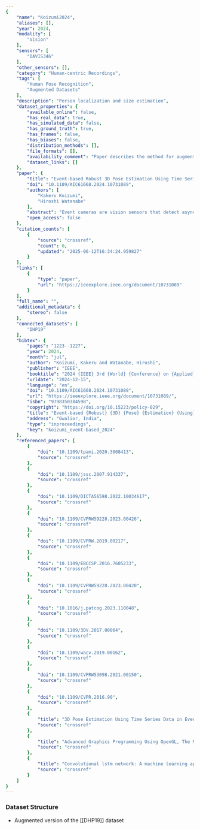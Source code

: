 ```yaml
---
{
    "name": "Koizumi2024",
    "aliases": [],
    "year": 2024,
    "modality": [
        "Vision"
    ],
    "sensors": [
        "DAVIS346"
    ],
    "other_sensors": [],
    "category": "Human-centric Recordings",
    "tags": [
        "Human Pose Recognition",
        "Augmented Datasets"
    ],
    "description": "Person localization and size estimation",
    "dataset_properties": {
        "available_online": false,
        "has_real_data": true,
        "has_simulated_data": false,
        "has_ground_truth": true,
        "has_frames": false,
        "has_biases": false,
        "distribution_methods": [],
        "file_formats": [],
        "availability_comment": "Paper describes the method for augmenting the DHP19 Dataset",
        "dataset_links": []
    },
    "paper": {
        "title": "Event-based Robust 3D Pose Estimation Using Time Series Data",
        "doi": "10.1109/AIC61668.2024.10731089",
        "authors": [
            "Kakeru Koizumi",
            "Hiroshi Watanabe"
        ],
        "abstract": "Event cameras are vision sensors that detect asynchronous changes in luminance for each pixel. They are effective for 3D pose estimation in poorly illuminated environments since they have a wider dynamic range than conventional RGB cameras. Hence, they are expected to be used as surveillance cameras for detecting suspicious persons, especially at night. However, practical applications are hindered by the high cost of event cameras and the difficulty of their synchronization. To address the limited widespread use of event cameras, we ensure practicality by implementing monocular pose estimation. Common methods for event-based pose estimation involve creating a frame that combines a set number of asynchronous events. With these methods, only changes in motion can be captured due to the nature of event cameras. This makes estimation unstable since information on joints that do not move is not collected. Therefore, we propose a stable pose estimation method that accumulates event information by incorporating past time series data. In addition, datasets for event-based pose estimation, especially those consisting of raw event data, are rare and lack diversity. To overcome the lack of data, we use data augmentation to create a robust event dataset for person localization and size estimation. Incorporating past time series data along with data augmentation enhances the versatility and accuracy of event-based monocular pose estimation.",
        "open_access": false
    },
    "citation_counts": [
        {
            "source": "crossref",
            "count": 0,
            "updated": "2025-06-12T16:34:24.959827"
        }
    ],
    "links": [
        {
            "type": "paper",
            "url": "https://ieeexplore.ieee.org/document/10731089"
        }
    ],
    "full_name": "",
    "additional_metadata": {
        "stereo": false
    },
    "connected_datasets": [
        "DHP19"
    ],
    "bibtex": {
        "pages": "1223--1227",
        "year": 2024,
        "month": "jul",
        "author": "Koizumi, Kakeru and Watanabe, Hiroshi",
        "publisher": "IEEE",
        "booktitle": "2024 {IEEE} 3rd {World} {Conference} on {Applied} {Intelligence} and {Computing} ({AIC})",
        "urldate": "2024-12-15",
        "language": "en",
        "doi": "10.1109/AIC61668.2024.10731089",
        "url": "https://ieeexplore.ieee.org/document/10731089/",
        "isbn": "9798350384598",
        "copyright": "https://doi.org/10.15223/policy-029",
        "title": "Event-based {Robust} {3D} {Pose} {Estimation} {Using} {Time} {Series} {Data}",
        "address": "Gwalior, India",
        "type": "inproceedings",
        "key": "koizumi_event-based_2024"
    },
    "referenced_papers": [
        {
            "doi": "10.1109/tpami.2020.3008413",
            "source": "crossref"
        },
        {
            "doi": "10.1109/jssc.2007.914337",
            "source": "crossref"
        },
        {
            "doi": "10.1109/DICTA56598.2022.10034617",
            "source": "crossref"
        },
        {
            "doi": "10.1109/CVPRW59228.2023.00426",
            "source": "crossref"
        },
        {
            "doi": "10.1109/CVPRW.2019.00217",
            "source": "crossref"
        },
        {
            "doi": "10.1109/EBCCSP.2016.7605233",
            "source": "crossref"
        },
        {
            "doi": "10.1109/CVPRW59228.2023.00420",
            "source": "crossref"
        },
        {
            "doi": "10.1016/j.patcog.2023.110048",
            "source": "crossref"
        },
        {
            "doi": "10.1109/3DV.2017.00064",
            "source": "crossref"
        },
        {
            "doi": "10.1109/wacv.2019.00162",
            "source": "crossref"
        },
        {
            "doi": "10.1109/CVPRW53098.2021.00150",
            "source": "crossref"
        },
        {
            "doi": "10.1109/CVPR.2016.90",
            "source": "crossref"
        },
        {
            "title": "3D Pose Estimation Using Time Series Data in Event-based Video",
            "source": "crossref"
        },
        {
            "title": "Advanced Graphics Programming Using OpenGL, The Morgan Kaufmann Series in Computer Graphics",
            "source": "crossref"
        },
        {
            "title": "Convolutional lstm network: A machine learning approach for precipitation nowcasting",
            "source": "crossref"
        }
    ]
}
---
```


### Dataset Structure

- Augmented version of the \[[DHP19]\] dataset
